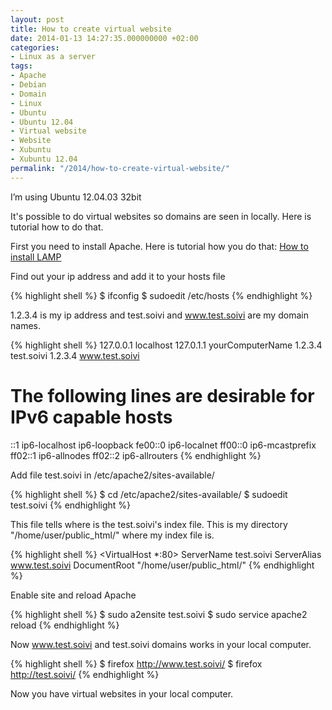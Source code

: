 ```yaml
---
layout: post
title: How to create virtual website
date: 2014-01-13 14:27:35.000000000 +02:00
categories:
- Linux as a server
tags:
- Apache
- Debian
- Domain
- Linux
- Ubuntu
- Ubuntu 12.04
- Virtual website
- Website
- Xubuntu
- Xubuntu 12.04
permalink: "/2014/how-to-create-virtual-website/"
---
```

I’m using Ubuntu 12.04.03 32bit

It's possible to do virtual websites so domains are seen in locally. Here is tutorial how to do that.

First you need to install Apache. Here is tutorial how you do that: [How to install LAMP](http://soivi.net/2014/how-to-install-lamp/)

Find out your ip address and add it to your hosts file

{% highlight shell %}
$ ifconfig
$ sudoedit /etc/hosts
{% endhighlight %}

1.2.3.4 is my ip address and test.soivi and www.test.soivi are my domain names.

{% highlight shell %}
127.0.0.1       localhost
127.0.1.1       yourComputerName
1.2.3.4    test.soivi
1.2.3.4    www.test.soivi

# The following lines are desirable for IPv6 capable hosts
::1     ip6-localhost ip6-loopback
fe00::0 ip6-localnet
ff00::0 ip6-mcastprefix
ff02::1 ip6-allnodes
ff02::2 ip6-allrouters
{% endhighlight %}

Add file test.soivi in /etc/apache2/sites-available/

{% highlight shell %}
$ cd /etc/apache2/sites-available/
$ sudoedit test.soivi
{% endhighlight %}

This file tells where is the test.soivi's index file. This is my directory "/home/user/public_html/" where my index file is.

{% highlight shell %}
<VirtualHost *:80>
        ServerName test.soivi
        ServerAlias www.test.soivi
        DocumentRoot "/home/user/public_html/"
</VirtualHost>
{% endhighlight %}

Enable site and reload Apache

{% highlight shell %}
$ sudo a2ensite test.soivi
$ sudo service apache2 reload
{% endhighlight %}

Now www.test.soivi and test.soivi domains works in your local computer.

{% highlight shell %}
$ firefox http://www.test.soivi/
$ firefox http://test.soivi/
{% endhighlight %}

Now you have virtual websites in your local computer.